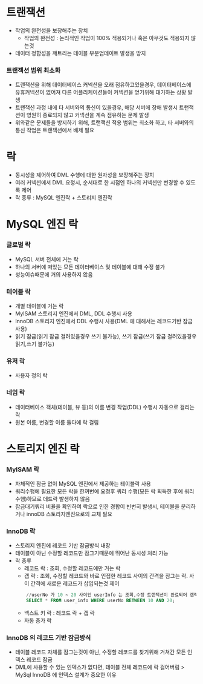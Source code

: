 # 트랜잭션
* 작업의 완전성을 보장해주는 장치
	* 작업의 완전성 : 논리적인 작업이 100% 적용되거나 혹은 아무것도 적용되지 않는것
* 데이터 정합성을 꺠트리는 테이블 부분업데이트 발생을 방지

### 트랜젝션 범위 최소화
* 트랜잭션을 위해 데이터베이스 커넥션을 오래 점유하고있을경우, 데이터베이스에 유휴커넥션이 없어져 다른 어플리케이션들이 커넥션을 얻기위해 대기하는 상황 발생
* 트랜잭션 과정 내에 타 서버와의 통신이 있을경우, 해당 서버에 장애 발생시 트랜잭션이 영원히 종료되지 않고 커넥션을 계속 점유하는 문제 발생
* 위와같은 문제들을 방지하기 위해, 트랜잭션 적용 범위는 최소화 하고, 타 서버와의 통신 작업은 트랜잭션에서 배제 필요

# 락
* 동시성을 제어하여 DML 수행에 대한 원자성을 보장해주는 장치
* 여러 커넥션에서 DML 요청시, 순서대로 한 시점엔 하나의 커넥션만 변경할 수 있도록 제어 
* 락 종류 : MySQL 엔진락 + 스토리지 엔진락

# MySQL 엔진 락
### 글로벌 락
* MySQL 서버 전체에 거는 락
* 하나의 서버에 떠있는 모든 데이터베이스 및 테이블에 대해 수정 불가
* 성능이슈때문에 거의 사용하지 않음

### 테이블 락
* 개별 테이블에 거는 락
* MyISAM 스토리지 엔진에서 DML, DDL 수행시 사용
* InnoDB 스토리지 엔진에서 DDL 수행시 사용(DML 에 대해서는 레코드기반 잠금사용)
* 읽기 잠금(읽기 잠금 걸려있을경우 쓰기 불가능), 쓰기 잠금(쓰기 잠금 걸려있을경우 읽기,쓰기 불가능)

### 유저 락
* 사용자 정의 락

### 네임 락
* 데이터베이스 객체(테이블, 뷰 등)의 이름 변경 작업(DDL) 수행시 자동으로 걸리는 락
* 원본 이름, 변경할 이름 둘다에 락 걸림

# 스토리지 엔진 락
### MyISAM 락
* 자체적인 잠금 없이 MySQL 엔진에서 제공하는 테이블락 사용
* 쿼리수행에 필요한 모든 락을 한꺼번에 요청후 쿼리 수행(모든 락 획득한 후에 쿼리 수행)하므로 데드락 발생하지 않음
* 잠금대기쿼리 비율을 확인하여 락으로 인한 경합이 빈번히 발생시, 테이블을 분리하거나 innoDB 스토리지엔진으로의 교체 필요

### InnoDB 락
* 스토리지 엔진에 레코드 기반 잠금방식 내장
* 테이블이 아닌 수정할 레코드만 잠그기때문에 뛰어난 동시성 처리 가능
* 락 종류
	* 레코드 락 : 조회, 수정할 레코드에만 거는 락
	* 갭 락 : 조회, 수정할 레코드와 바로 인접한 레코드 사이의 간격을 잠그는 락. 사이 간격에 새로운 레코드가 삽입되는것 제어
	```sql
		//userNo 가 10 ~ 20 사이인 userInfo 는 조회,수정 트랜잭션이 완료되어 갭락이 해제될때까지 수행되지 않음
		SELECT * FROM user_info WHERE userNo BETWEEN 10 AND 20;
	```
	* 넥스트 키 락 : 레코드 락 + 갭 락
	* 자동 증가 락
	
### InnoDB 의 레코드 기반 잠금방식
* 테이블 레코드 자체를 잠그는것이 아닌, 수정할 레코드를 찾기위해 거쳐간 모든 인덱스 레코드 잠금
* DML에 사용할 수 있는 인덱스가 없다면, 테이블 전체 레코드에 락 걸어버림 > MySql InnoDB 에 인덱스 설계가 중요한 이유